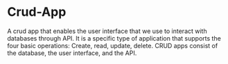 # Crud-App
A crud app that enables the user interface that we use to interact with databases through API.
It is a specific type of application that supports the four basic operations: Create, read, update, delete. 
CRUD apps consist of the database, the user interface, and the API.
